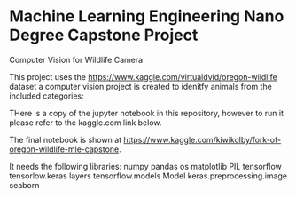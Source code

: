 # Machine Learning Engineering Nano Degree Capstone Project

Computer Vision for Wildlife Camera

This project uses the https://www.kaggle.com/virtualdvid/oregon-wildlife dataset a computer vision project is created to idenitfy 
animals from the included categories:

THere is a copy of the jupyter notebook in this repository, however to run it please refer to the kaggle.com link below.

The final notebook is shown at https://www.kaggle.com/kiwikolby/fork-of-oregon-wildlife-mle-capstone.

It needs the following libraries:
numpy
pandas
os
matplotlib
PIL
tensorflow
tensorlow.keras layers
tensorflow.models Model
keras.preprocessing.image
seaborn
